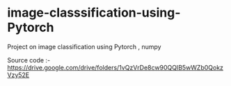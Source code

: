 # image-classsification-using-Pytorch

Project on image classification using Pytorch , numpy




Source code :- https://drive.google.com/drive/folders/1vQzVrDe8cw90QQIB5wWZb0QokzVzy52E

